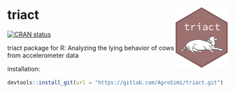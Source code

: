 

# triact <a href="https://dplyr.tidyverse.org"><img src="logo.png" align="right" height="138" /></a>

<!-- badges: start -->

[![CRAN
status](https://www.r-pkg.org/badges/version/triact)](https://cran.r-project.org/package=triact)

<!-- badges: end -->


triact package for R: Analyzing the lying behavior of cows from accelerometer data

installation:
```r
devtools::install_git(url = "https://gitlab.com/AgroSimi/triact.git")
```
